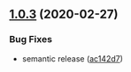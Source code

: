 ## [1.0.3](https://github.com/Otanikotani/math-folding/compare/v1.0.2...v1.0.3) (2020-02-27)


### Bug Fixes

* semantic release ([ac142d7](https://github.com/Otanikotani/math-folding/commit/ac142d7941d6727dbda7018d9dbcb4265bd17f16))
